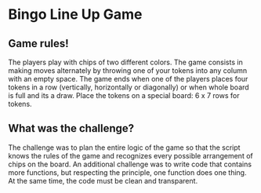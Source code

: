 # Bingo Line Up Game

## Game rules!
The players play with chips of two different colors. The game consists
in making moves alternately by throwing one of your tokens into any
column with an empty space. The game ends when one of the players
places four tokens in a row (vertically, horizontally or diagonally)
or when whole board is full and its a draw. Place the tokens on a 
special board: 6 x 7 rows for tokens.</p>

## What was the challenge?
The challenge was to plan the entire logic of the game so that the script 
knows the rules of the game and recognizes every possible arrangement 
of chips on the board. An additional challenge was to write code that 
contains more functions, but respecting the principle, one function does 
one thing. At the same time, the code must be clean and transparent.
